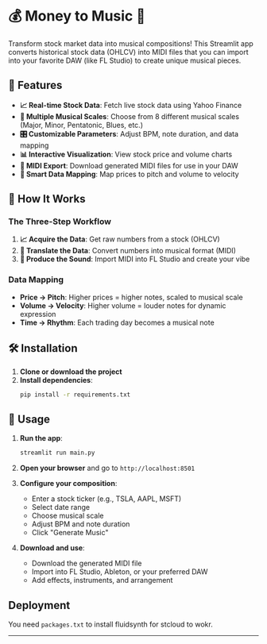 # 💰 Money to Music 🎵

Transform stock market data into musical compositions! This Streamlit app converts historical stock data (OHLCV) into MIDI files that you can import into your favorite DAW (like FL Studio) to create unique musical pieces.

## 🚀 Features

- **📈 Real-time Stock Data**: Fetch live stock data using Yahoo Finance
- **🎼 Multiple Musical Scales**: Choose from 8 different musical scales (Major, Minor, Pentatonic, Blues, etc.)
- **🎛️ Customizable Parameters**: Adjust BPM, note duration, and data mapping
- **📊 Interactive Visualization**: View stock price and volume charts
- **💾 MIDI Export**: Download generated MIDI files for use in your DAW
- **🎯 Smart Data Mapping**: Map prices to pitch and volume to velocity

## 🎵 How It Works

### The Three-Step Workflow

1. **📈 Acquire the Data**: Get raw numbers from a stock (OHLCV)
2. **🎼 Translate the Data**: Convert numbers into musical format (MIDI)
3. **🎵 Produce the Sound**: Import MIDI into FL Studio and create your vibe

### Data Mapping

- **Price → Pitch**: Higher prices = higher notes, scaled to musical scale
- **Volume → Velocity**: Higher volume = louder notes for dynamic expression
- **Time → Rhythm**: Each trading day becomes a musical note

## 🛠️ Installation

1. **Clone or download the project**
2. **Install dependencies**:
   ```bash
   pip install -r requirements.txt
   ```

## 🚀 Usage

1. **Run the app**:
   ```bash
   streamlit run main.py
   ```

2. **Open your browser** and go to `http://localhost:8501`

3. **Configure your composition**:
   - Enter a stock ticker (e.g., TSLA, AAPL, MSFT)
   - Select date range
   - Choose musical scale
   - Adjust BPM and note duration
   - Click "Generate Music"

4. **Download and use**:
   - Download the generated MIDI file
   - Import into FL Studio, Ableton, or your preferred DAW
   - Add effects, instruments, and arrangement

## Deployment
You need `packages.txt` to install fluidsynth for stcloud to wokr. 

---

